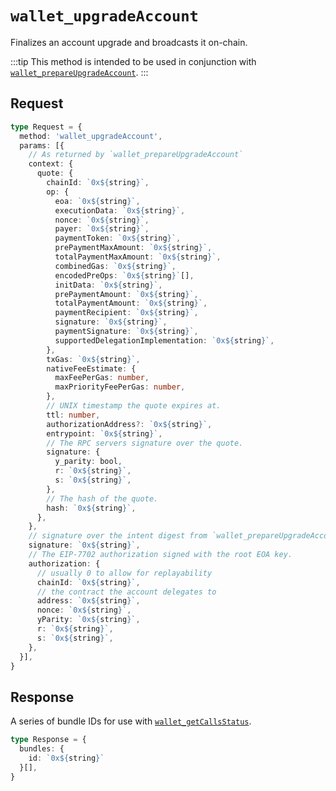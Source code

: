 # `wallet_upgradeAccount`

Finalizes an account upgrade and broadcasts it on-chain.

:::tip
This method is intended to be used in conjunction with [`wallet_prepareUpgradeAccount`](/rpc-server/wallet_prepareUpgradeAccount).
:::

## Request

```ts
type Request = {
  method: 'wallet_upgradeAccount',
  params: [{
    // As returned by `wallet_prepareUpgradeAccount`
    context: {
      quote: {
        chainId: `0x${string}`,
        op: {
          eoa: `0x${string}`,
          executionData: `0x${string}`,
          nonce: `0x${string}`,
          payer: `0x${string}`,
          paymentToken: `0x${string}`,
          prePaymentMaxAmount: `0x${string}`,
          totalPaymentMaxAmount: `0x${string}`,
          combinedGas: `0x${string}`,
          encodedPreOps: `0x${string}`[],
          initData: `0x${string}`,
          prePaymentAmount: `0x${string}`,
          totalPaymentAmount: `0x${string}`,
          paymentRecipient: `0x${string}`,
          signature: `0x${string}`,
          paymentSignature: `0x${string}`,
          supportedDelegationImplementation: `0x${string}`,
        },
        txGas: `0x${string}`,
        nativeFeeEstimate: {
          maxFeePerGas: number,
          maxPriorityFeePerGas: number,
        },
        // UNIX timestamp the quote expires at.
        ttl: number,
        authorizationAddress?: `0x${string}`,
        entrypoint: `0x${string}`,
        // The RPC servers signature over the quote.
        signature: {
          y_parity: bool,
          r: `0x${string}`,
          s: `0x${string}`,
        },
        // The hash of the quote.
        hash: `0x${string}`,
      },
    },
    // signature over the intent digest from `wallet_prepareUpgradeAccount`
    signature: `0x${string}`,
    // The EIP-7702 authorization signed with the root EOA key.
    authorization: {
      // usually 0 to allow for replayability
      chainId: `0x${string}`,
      // the contract the account delegates to
      address: `0x${string}`,
      nonce: `0x${string}`,
      yParity: `0x${string}`,
      r: `0x${string}`,
      s: `0x${string}`,
    },
  }],
}
```

## Response

A series of bundle IDs for use with [`wallet_getCallsStatus`].

```ts
type Response = {
  bundles: {
    id: `0x${string}`
  }[],
}
```

[`wallet_getCallsStatus`]: /rpc-server/wallet_getCallsStatus
